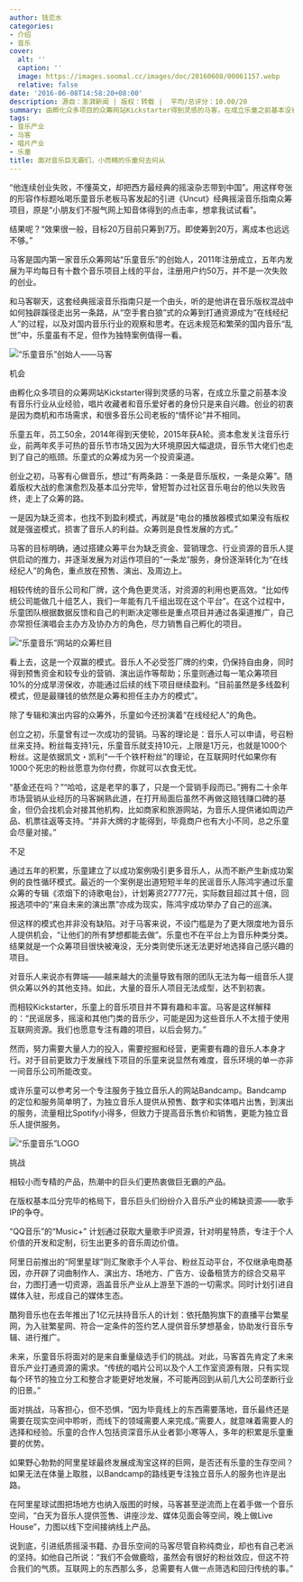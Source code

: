 ```yaml
---
author: 钱恋水
categories:
- 介绍
- 音乐
cover:
  alt: ''
  caption: ''
  image: https://images.soomal.cc/images/doc/20160608/00061157.webp
  relative: false
date: '2016-06-08T14:58:20+08:00'
description: 源自：澎湃新闻 | 版权：转载 |  平均/总评分：10.00/20
summary: 由孵化众多项目的众筹网站Kickstarter得到灵感的马客，在成立乐童之前基本没有音乐行业从业经验，唱片收藏者和音乐爱好者的身份只是来自兴趣。创业的初衷是因为商机和市场需求，和很多音乐公司老板的“情怀论”并不相同……
tags:
- 音乐产业
- 马客
- 唱片产业
- 乐童
title: 面对音乐巨无霸们，小而精的乐童何去何从
---
```


“他连续创业失败，不懂英文，却把西方最经典的摇滚杂志带到中国”。用这样夸张的形容作标题吆喝乐童音乐老板马客发起的引进《Uncut》经典摇滚音乐指南众筹项目，原是“小朋友们不服气网上知音体得到的点击率，想拿我试试看”。

结果呢？“效果很一般，目标20万目前只筹到7万。即使筹到20万，离成本也远远不够。”

马客是国内第一家音乐众筹网站“乐童音乐”的创始人，2011年注册成立，五年内发展为平均每日有十数个音乐项目上线的平台，注册用户约50万，并不是一次失败的创业。

和马客聊天，这套经典摇滚音乐指南只是一个由头，听的是他讲在音乐版权混战中如何独辟蹊径走出另一条路，从“空手套白狼”式的众筹到打通资源成为“在线经纪人”的过程，以及对国内音乐行业的观察和思考。在远未规范和繁荣的国内音乐“乱世”中，乐童虽有不足，但作为独特案例值得一看。

![“乐童音乐”创始人――马客](https://images.soomal.cc/images/doc/20160608/00061155.webp)





机会

由孵化众多项目的众筹网站Kickstarter得到灵感的马客，在成立乐童之前基本没有音乐行业从业经验，唱片收藏者和音乐爱好者的身份只是来自兴趣。创业的初衷是因为商机和市场需求，和很多音乐公司老板的“情怀论”并不相同。

乐童五年，员工50余，2014年得到天使轮，2015年获A轮。资本愈发关注音乐行业，前两年炙手可热的音乐节市场又因为大环境原因大幅退烧，音乐节大佬们也走到了自己的瓶颈。乐童式的众筹成为另一个投资渠道。

创业之初，马客有心做音乐，想过“有两条路：一条是音乐版权，一条是众筹”。随着版权大战的愈演愈烈及基本瓜分完毕，曾短暂办过社区音乐电台的他以失败告终，走上了众筹的路。

一是因为缺乏资本，也找不到盈利模式，再就是“电台的播放器模式如果没有版权就是强盗模式，损害了音乐人的利益。众筹则是良性发展的方式。”

马客的目标明确，通过搭建众筹平台为缺乏资金、营销理念、行业资源的音乐人提供启动的推力，并逐渐发展为对运作项目的“一条龙”服务，身份逐渐转化为“在线经纪人”的角色，重点放在预售、演出、及周边上。

相较传统的音乐公司和厂牌，这个角色更灵活，对资源的利用也更高效。“比如传统公司能做几十组艺人，我们一年能有几千组出现在这个平台”。在这个过程中，乐童团队根据数据反馈和自己的判断决定哪些是重点项目并通过各渠道推广，自己亦常担任演唱会主办方及协办方的角色，尽力销售自己孵化的项目。

![“乐童音乐”网站的众筹栏目](https://images.soomal.cc/images/doc/20160608/00061156.webp)





看上去，这是一个双赢的模式。音乐人不必受签厂牌的约束，仍保持自由身，同时得到预售资金和较专业的营销、演出运作等帮助；乐童则通过每一笔众筹项目10%的分成旱涝保收，亦能通过后续的线下项目继续盈利。“目前虽然是多线盈利模式，但是最赚钱的依然是众筹和担任主办方的模式”。

除了专辑和演出内容的众筹外，乐童如今还扮演着“在线经纪人”的角色。

创立之初，乐童曾有过一次成功的营销。马客的理论是：音乐人可以申请，号召粉丝来支持。粉丝每支持1元，乐童音乐就支持10元，上限是1万元，也就是1000个粉丝。这是依据凯文・凯利“一千个铁杆粉丝”的理论，在互联网时代如果你有1000个死忠的粉丝愿意为你付费，你就可以衣食无忧。

“基金还在吗？”“哈哈，这是老早的事了，只是一个营销手段而已。”拥有二十余年市场营销从业经历的马客娴熟此道，在打开局面后虽然不再做这赔钱赚口碑的基金，但仍会找机会对接其他机构，比如商家和旅游网站，为音乐人提供诸如周边产品、机票往返等支持。“并非大牌的才能得到，毕竟商户也有大小不同，总之乐童会尽量对接。”

不足

通过五年的积累，乐童建立了以成功案例吸引更多音乐人，从而不断产生新成功案例的良性循环模式。最近的一个案例是出道短短半年的民谣音乐人陈鸿宇通过乐童众筹的专辑《浓烟下的诗歌电台》，计划筹资27777元，实际数目超过其十倍，回报选项中的“来自未来的演出票”亦成为现实，陈鸿宇成功举办了自己的巡演。

但这样的模式也并非没有缺陷。对于马客来说，不设门槛是为了更大限度地为音乐人提供机会，“让他们的所有梦想都能去做”。乐童也不在平台上为音乐种类分类。结果就是一个众筹项目很快被淹没，无分类则使乐迷无法更好地选择自己感兴趣的项目。

对音乐人来说亦有弊端――越来越大的流量导致有限的团队无法为每一组音乐人提供众筹以外的其他支持。如此，大量的音乐人项目无法成型，达不到初衷。

而相较Kickstarter，乐童上的音乐项目并不算有趣和丰富。马客是这样解释的：“民谣居多，摇滚和其他门类的音乐少，可能是因为这些音乐人不太擅于使用互联网资源。我们也愿意专注有趣的项目，以后会努力。”

然而，努力需要大量人力的投入，需要挖掘和经营，更需要有趣的音乐人本身才行。对于目前更致力于发展线下项目的乐童来说显然有难度，音乐环境的单一亦非一间音乐公司所能改变。

或许乐童可以参考另一个专注服务于独立音乐人的网站Bandcamp。Bandcamp的定位和服务简单明了，为独立音乐人提供从预售、数字和实体唱片出售，到演出的服务，流量相比Spotify小得多，但致力于提高音乐售价和销售，更能为独立音乐人提供服务。

![“乐童音乐”LOGO](https://images.soomal.cc/images/doc/20160608/00061157.webp)





挑战

相较小而专精的产品，热潮中的巨头们更热衷做巨无霸的产品。

在版权基本瓜分完毕的格局下，音乐巨头们纷纷介入音乐产业的稀缺资源――歌手IP的争夺。

“QQ音乐”的“Music+” 计划通过获取大量歌手IP资源，针对明星特质，专注于个人价值的开发和定制，衍生出更多的音乐周边价值。

阿里日前推出的“阿里星球”则汇聚歌手个人平台、粉丝互动平台，不仅继承电商基因，亦开辟了词曲制作人、演出方、场地方、广告方、设备租赁方的综合交易平台，力图打通一切资源，涵盖音乐产业从上游至下游的一切需求。同时计划引进自媒体入驻，形成自己的媒体生态。

酷狗音乐也在去年推出了1亿元扶持音乐人的计划：依托酷狗旗下的直播平台繁星网，为入驻繁星网、符合一定条件的签约艺人提供音乐梦想基金，协助发行音乐专辑、进行推广。

未来，乐童音乐将面对的是来自重量级选手们的挑战。对此，马客首先肯定了未来音乐产业打通资源的需求。“传统的唱片公司以及个人工作室资源有限，只有实现每个环节的独立分工和整合才能更好地发展，不可能再回到从前几大公司垄断行业的旧景。”

面对挑战，马客担心，但不恐惧，“因为毕竟线上的东西需要落地，音乐最终还是需要在现实空间中聆听，而线下的领域需要人来完成。”需要人，就意味着需要人的选择和经验。乐童的合作人包括资深音乐从业者郭小寒等人，多年的积累是乐童重要的优势。

如果野心勃勃的阿里星球最终发展成淘宝这样的巨网，是否还有乐童的生存空间？如果无法在体量上取胜，以Bandcamp的路线更专注独立音乐人的服务也许是出路。

在阿里星球试图把场地方也纳入版图的时候，马客甚至逆流而上在着手做一个音乐空间，“白天为音乐人提供签售、讲座沙龙、媒体见面会等空间，晚上做Live House”，力图以线下空间接纳线上产品。

说到底，引进纸质摇滚书籍、办音乐空间的马客尽管自称纯商业，却也有自己老派的坚持。如他自己所说：“我们不会做鹿晗，虽然会有很好的粉丝效应，但这不符合我们的气质。互联网上的东西那么多，总需要有人做一点筛选和回归传统的事。”